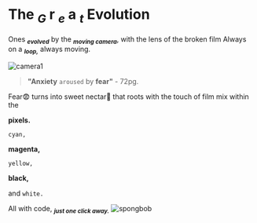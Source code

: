 # The **<sub>_G_** r **<sub>_e_** a **<sub>_t_** Evolution 
Ones **<sub>_evolved_** by the **<sub>_moving camera_**, with the lens of the broken film
 Always on a **<sub>_loop,_** always moving.
 
![camera1](https://encrypted-tbn0.gstatic.com/images?q=tbn:ANd9GcQgsx330yLyqDk1pTcYfPplyBWUYVqnBxpuiA&s)

> **"Anxiety** `aroused` by **fear"** - 72pg.

Fear😨 turns into sweet nectar🧋 that roots with the touch of film mix within the 

**pixels.**

`cyan,`

**magenta,**

`yellow,`

**black,**

and `white.`

All with code, **<sub>_just one click away._** 
![spongbob](https://i.pinimg.com/736x/8f/a7/56/8fa75637f712e286d17c9db3af28c50c.jpg)





